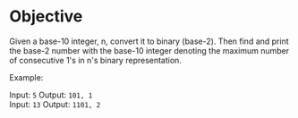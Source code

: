 # Objective

Given a base-10 integer, n, convert it to binary (base-2). Then find and print the base-2 number with the base-10 integer denoting the maximum number of consecutive 1's in n's binary representation.

Example:

Input: `5` Output: `101, 1`<br>
Input: `13` Output: `1101, 2`

